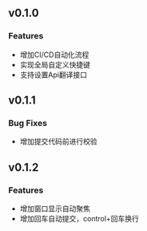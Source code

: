 ## v0.1.0

### Features

- 增加CI/CD自动化流程
- 实现全局自定义快捷键
- 支持设置Api翻译接口

## v0.1.1

### Bug Fixes

- 增加提交代码前进行校验

## v0.1.2

### Features

- 增加窗口显示自动聚焦
- 增加回车自动提交，control+回车换行